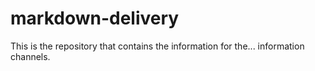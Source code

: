 # markdown-delivery

This is the repository that contains the information for the... information channels.
